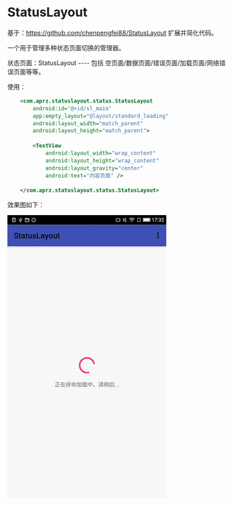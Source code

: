 # StatusLayout
基于：https://github.com/chenpengfei88/StatusLayout 扩展并简化代码。

一个用于管理多种状态页面切换的管理器。

状态页面：StatusLayout ---- 包括 空页面/数据页面/错误页面/加载页面/网络错误页面等等。

使用：
```xml
    <com.aprz.statuslayout.status.StatusLayout
        android:id="@+id/sl_main"
        app:empty_layout="@layout/standard_loading"
        android:layout_width="match_parent"
        android:layout_height="match_parent">

        <TextView
            android:layout_width="wrap_content"
            android:layout_height="wrap_content"
            android:layout_gravity="center"
            android:text="内容页面" />

    </com.aprz.statuslayout.status.StatusLayout>
```

效果图如下：

![](https://github.com/aprz512/StatusLayout/blob/master/statuslayout.gif)